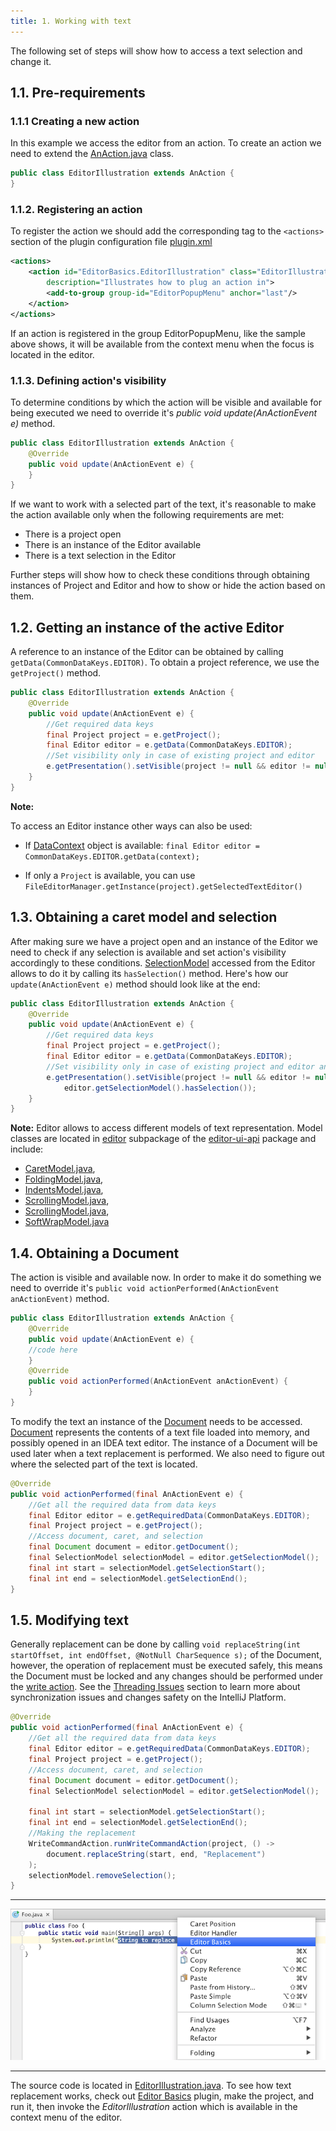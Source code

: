 ```yaml
---
title: 1. Working with text
---
```


The following set of steps will show how to access a text selection and change it.


## 1.1. Pre-requirements

### 1.1.1 Creating a new action

In this example we access the editor from an action.
To create an action we need to extend the
[AnAction.java](upsource:///platform/editor-ui-api/src/com/intellij/openapi/actionSystem/AnAction.java)
class.


```java
public class EditorIllustration extends AnAction {
}
```


### 1.1.2. Registering an action

To register the action we should add the corresponding tag to the `<actions>` section of the plugin configuration file
[plugin.xml](https://github.com/JetBrains/intellij-sdk-docs/blob/master/code_samples/editor_basics/resources/META-INF/plugin.xml)


```xml
<actions>
    <action id="EditorBasics.EditorIllustration" class="EditorIllustration" text="Editor Basics"
        description="Illustrates how to plug an action in">
        <add-to-group group-id="EditorPopupMenu" anchor="last"/>
    </action>
</actions>
```

If an action is registered in the group EditorPopupMenu, like the sample above shows,
it will be available from the context menu when the focus is located in the editor.


### 1.1.3. Defining action's visibility

To determine conditions by which the action will be visible and available for being executed we need to override it's
*public void update(AnActionEvent e)* method.

```java
public class EditorIllustration extends AnAction {
    @Override
    public void update(AnActionEvent e) {
    }
}
```

If we want to work with a selected part of the text, it's reasonable to make the action available only when the following requirements are met:

* There is a project open
* There is an instance of the Editor available
* There is a text selection in the Editor

Further steps will show how to check these conditions through obtaining instances of Project and Editor and how to show or hide the action based on them.

## 1.2. Getting an instance of the active Editor

A reference to an instance of the Editor can be obtained by calling `getData(CommonDataKeys.EDITOR)`.
To obtain a project reference, we use the `getProject()` method.


```java
public class EditorIllustration extends AnAction {
    @Override
    public void update(AnActionEvent e) {
        //Get required data keys
        final Project project = e.getProject();
        final Editor editor = e.getData(CommonDataKeys.EDITOR);
        //Set visibility only in case of existing project and editor
        e.getPresentation().setVisible(project != null && editor != null);
    }
}
```

**Note:**

To access an Editor instance other ways can also be used:

* If [DataContext](upsource:///platform/editor-ui-api/src/com/intellij/openapi/actionSystem/DataContext.java)
  object is available: `final Editor editor = CommonDataKeys.EDITOR.getData(context);`

* If only a `Project` is available, you can use `FileEditorManager.getInstance(project).getSelectedTextEditor()`


## 1.3. Obtaining a caret model and selection

After making sure we have a project open and an instance of the Editor we need to check if any selection is available and set action's visibility accordingly to these conditions.
[SelectionModel](upsource:///platform/editor-ui-api/src/com/intellij/openapi/editor/SelectionModel.java)
accessed from the Editor allows to do it by calling its `hasSelection()` method.
Here's how our `update(AnActionEvent e)` method should look like at the end:


```java
public class EditorIllustration extends AnAction {
    @Override
    public void update(AnActionEvent e) {
        //Get required data keys
        final Project project = e.getProject();
        final Editor editor = e.getData(CommonDataKeys.EDITOR);
        //Set visibility only in case of existing project and editor and if some text in the editor is selected
        e.getPresentation().setVisible(project != null && editor != null &&
            editor.getSelectionModel().hasSelection());
    }
}
```

**Note:**
Editor allows to access different models of text representation. 
Model classes are located in
[editor](upsource:///platform/editor-ui-api/src/com/intellij/openapi/editor)
subpackage of the
[editor-ui-api](upsource:///platform/editor-ui-api)
package and include:

* [CaretModel.java](upsource:///platform/editor-ui-api/src/com/intellij/openapi/editor/CaretModel.java),
* [FoldingModel.java](upsource:///platform/editor-ui-api/src/com/intellij/openapi/editor/FoldingModel.java),
* [IndentsModel.java](upsource:///platform/editor-ui-api/src/com/intellij/openapi/editor/IndentsModel.java),
* [ScrollingModel.java](upsource:///platform/editor-ui-api/src/com/intellij/openapi/editor/ScrollingModel.java),
* [ScrollingModel.java](upsource:///platform/editor-ui-api/src/com/intellij/openapi/editor/ScrollingModel.java),
* [SoftWrapModel.java](upsource:///platform/editor-ui-api/src/com/intellij/openapi/editor/SoftWrapModel.java)


## 1.4. Obtaining a Document

The action is visible and available now. 
In order to make it do something we need to override it's
`public void actionPerformed(AnActionEvent anActionEvent)` method.


```java
public class EditorIllustration extends AnAction {
    @Override
    public void update(AnActionEvent e) {
    //code here
    }
    @Override
    public void actionPerformed(AnActionEvent anActionEvent) {
    }
}
```

To modify the text an instance of the
[Document](upsource:///platform/core-api/src/com/intellij/openapi/editor/Document.java)
needs to be accessed. [Document](/basics/architectural_overview/documents.md) represents the contents of a text file loaded into memory, and possibly opened in an IDEA text editor.
The instance of a Document will be used later when a text replacement is performed.
We also need to figure out where the selected part of the text is located.


```java
@Override
public void actionPerformed(final AnActionEvent e) {
    //Get all the required data from data keys
    final Editor editor = e.getRequiredData(CommonDataKeys.EDITOR);
    final Project project = e.getProject();
    //Access document, caret, and selection
    final Document document = editor.getDocument();
    final SelectionModel selectionModel = editor.getSelectionModel();
    final int start = selectionModel.getSelectionStart();
    final int end = selectionModel.getSelectionEnd();
}
```

## 1.5. Modifying text

Generally replacement can be done by calling
`void replaceString(int startOffset, int endOffset, @NotNull CharSequence s);` of the Document, however,
the operation of replacement must be executed safely, this means the Document must be locked and
any changes should be performed under the [write action](upsource:///platform/core-api/src/com/intellij/openapi/command/WriteCommandAction.java)<!--#L172-->.
See the [Threading Issues](/basics/architectural_overview/general_threading_rules.md) section to learn more about synchronization issues and changes safety on the IntelliJ Platform.

```java
@Override
public void actionPerformed(final AnActionEvent e) {
    //Get all the required data from data keys
    final Editor editor = e.getRequiredData(CommonDataKeys.EDITOR);
    final Project project = e.getProject();
    //Access document, caret, and selection
    final Document document = editor.getDocument();
    final SelectionModel selectionModel = editor.getSelectionModel();

    final int start = selectionModel.getSelectionStart();
    final int end = selectionModel.getSelectionEnd();
    //Making the replacement
    WriteCommandAction.runWriteCommandAction(project, () ->
        document.replaceString(start, end, "Replacement")
    );
    selectionModel.removeSelection();
}
```

-----------

![String replacement action](img/basics.png)

-----------

The source code is located in
[EditorIllustration.java](https://github.com/JetBrains/intellij-sdk-docs/blob/master/code_samples/editor_basics/src/org/jetbrains/tutorials/editor/basics/EditorIllustration.java).
To see how text replacement works, check out
[Editor Basics](https://github.com/JetBrains/intellij-sdk-docs/tree/master/code_samples/editor_basics/src/org/jetbrains/tutorials/editor/basics/)
plugin, make the project, and run it, then invoke the *EditorIllustration* action which is available in the context menu of the editor.
